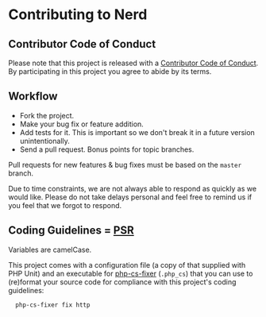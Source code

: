 
# Contributing to Nerd

## Contributor Code of Conduct

Please note that this project is released with a [Contributor Code of Conduct](CODE_OF_CONDUCT.md). By participating in this project you agree to abide by its terms.

## Workflow

* Fork the project.
* Make your bug fix or feature addition.
* Add tests for it. This is important so we don't break it in a future version unintentionally.
* Send a pull request. Bonus points for topic branches.

Pull requests for new features & bug fixes must be based on the `master` branch.

Due to time constraints, we are not always able to respond as quickly as we would like. Please do not take delays personal and feel free to remind us if you feel that we forgot to respond.

## Coding Guidelines = [PSR](https://www.php-fig.org/psr/)

Variables are camelCase.

This project comes with a configuration file (a copy of that supplied with PHP Unit) and an executable for [php-cs-fixer](https://github.com/FriendsOfPHP/PHP-CS-Fixer) (`.php_cs`) that you can use to (re)format your source code for compliance with this project's coding guidelines:
```bat
  php-cs-fixer fix http
```
